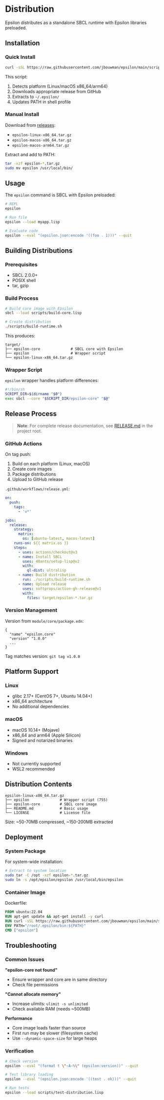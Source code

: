 # Distribution

Epsilon distributes as a standalone SBCL runtime with Epsilon libraries preloaded.

## Installation

### Quick Install

```bash
curl -sSL https://raw.githubusercontent.com/jbouwman/epsilon/main/scripts/install.sh | bash
```

This script:
1. Detects platform (Linux/macOS x86_64/arm64)
2. Downloads appropriate release from GitHub
3. Extracts to `~/.epsilon/`
4. Updates PATH in shell profile

### Manual Install

Download from [releases](https://github.com/jbouwman/epsilon/releases):
- `epsilon-linux-x86_64.tar.gz`
- `epsilon-macos-x86_64.tar.gz`  
- `epsilon-macos-arm64.tar.gz`

Extract and add to PATH:
```bash
tar -xzf epsilon-*.tar.gz
sudo mv epsilon /usr/local/bin/
```

## Usage

The `epsilon` command is SBCL with Epsilon preloaded:

```bash
# REPL
epsilon

# Run file
epsilon --load myapp.lisp

# Evaluate code
epsilon --eval "(epsilon.json:encode '((foo . 1)))" --quit
```

## Building Distributions

### Prerequisites

- SBCL 2.0.0+
- POSIX shell
- tar, gzip

### Build Process

```bash
# Build core image with Epsilon
sbcl --load scripts/build-core.lisp

# Create distribution
./scripts/build-runtime.sh
```

This produces:
```
target/
├── epsilon-core              # SBCL core with Epsilon
├── epsilon                   # Wrapper script
└── epsilon-linux-x86_64.tar.gz
```

### Wrapper Script

`epsilon` wrapper handles platform differences:
```bash
#!/bin/sh
SCRIPT_DIR=$(dirname "$0")
exec sbcl --core "$SCRIPT_DIR/epsilon-core" "$@"
```

## Release Process

> **Note**: For complete release documentation, see [RELEASE.md](/RELEASE.md) in the project root.

### GitHub Actions

On tag push:
1. Build on each platform (Linux, macOS)
2. Create core images
3. Package distributions
4. Upload to GitHub release

`.github/workflows/release.yml`:
```yaml
on:
  push:
    tags:
      - 'v*'

jobs:
  release:
    strategy:
      matrix:
        os: [ubuntu-latest, macos-latest]
    runs-on: ${{ matrix.os }}
    steps:
      - uses: actions/checkout@v3
      - name: Install SBCL
        uses: 40ants/setup-lisp@v2
        with:
          ql-dist: ultralisp
      - name: Build distribution
        run: ./scripts/build-runtime.sh
      - name: Upload release
        uses: softprops/action-gh-release@v1
        with:
          files: target/epsilon-*.tar.gz
```

### Version Management

Version from `module/core/package.edn`:
```edn
{
  "name" "epsilon.core"
  "version" "1.0.0"
  ...
}
```

Tag matches version: `git tag v1.0.0`

## Platform Support

### Linux
- glibc 2.17+ (CentOS 7+, Ubuntu 14.04+)
- x86_64 architecture
- No additional dependencies

### macOS  
- macOS 10.14+ (Mojave)
- x86_64 and arm64 (Apple Silicon)
- Signed and notarized binaries

### Windows
- Not currently supported
- WSL2 recommended

## Distribution Contents

```
epsilon-linux-x86_64.tar.gz
├── epsilon              # Wrapper script (755)
├── epsilon-core         # SBCL core image
├── README.md            # Basic usage
└── LICENSE              # License file
```

Size: ~50-70MB compressed, ~150-200MB extracted

## Deployment

### System Package

For system-wide installation:
```bash
# Extract to system location
sudo tar -C /opt -xzf epsilon-*.tar.gz
sudo ln -s /opt/epsilon/epsilon /usr/local/bin/epsilon
```

### Container Image

Dockerfile:
```dockerfile
FROM ubuntu:22.04
RUN apt-get update && apt-get install -y curl
RUN curl -sSL https://raw.githubusercontent.com/jbouwman/epsilon/main/scripts/install.sh | bash
ENV PATH="/root/.epsilon/bin:${PATH}"
CMD ["epsilon"]
```

## Troubleshooting

### Common Issues

**"epsilon-core not found"**
- Ensure wrapper and core are in same directory
- Check file permissions

**"Cannot allocate memory"**
- Increase ulimits: `ulimit -s unlimited`
- Check available RAM (needs ~500MB)

**Performance**
- Core image loads faster than source
- First run may be slower (filesystem cache)
- Use `--dynamic-space-size` for large heaps

### Verification

```bash
# Check version
epsilon --eval "(format t \"~A~%\" (epsilon:version))" --quit

# Test library loading  
epsilon --eval "(epsilon.json:encode '((test . ok)))" --quit

# Run tests
epsilon --load scripts/test-distribution.lisp
```
